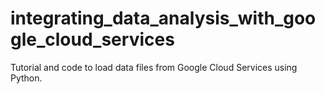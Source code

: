# integrating_data_analysis_with_google_cloud_services
Tutorial and code to load data files from Google Cloud Services using Python.
